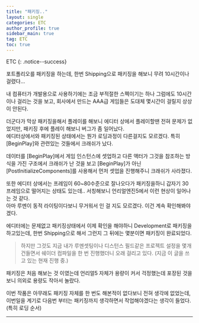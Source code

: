 ```yaml
---
title: "패키징.."
layout: single
categories: ETC
author_profile: true
sidebar_main: true
tag: ETC
toc: true
---
```



ETC
{: .notice--success}


포트폴리오를 패키징을 하는데, 한번 Shipping으로 패키징을 해보니 무려 10시간이나 걸렸다...  

내 컴퓨터가 개발용으로 사용하기에는 조금 부적절한 스펙이기는 하나 그럼에도 10시간이나 걸리는 것을 보고, 회사에서 만드는 AAA급 게임들은 도대체 몇시간이 걸릴지 상상이 안된다.  

더군다가 막상 패키징을해서 플레이를 해보니 에디터 상에서 플레이할땐 전혀 문제가 없었지만, 패키징 후에 플레이 해보니 버그가 좀 일어났다.   
에디터상에서와 패키징된 상태에서는 뭔가 로딩과정이 다른걸지도 모르겠다. 특히 [BeginPlay]와 관련있는 것들에서 크래쉬가 났다.   

데이터를 [BeginPlay]에서 게임 인스턴스에 셋업하고 다른 액터가 그것을 참조하는 방식을 가진 구조에서 크래쉬가 난 것을 보고 [BeginPlay]가 아닌 [PostInitializeComponents]를 사용해서 먼저 셋업을 진행해주니 크래쉬가 사라졌다.

또한 에디터 상에서는 프레임이 60~80수준으로 잘나오다가 패키징을하니 갑자기 30프레임으로 떨어지는 상태도 있는데.. 서칭해보니 언리얼엔진5에서 이런 현상이 일어나는 것 같다.    
아마 루멘이 동적 라이팅이다보니 무거워서 인 걸 지도 모르겠다. 이건 계속 확인해봐야겠다.

에디터에는 문제없고 패키징상태에서 이제 확인을 해야하니 Development로 패키징을 하고있는데, 한번 Shipping으로 해서 그런지 그 뒤에는 몇분이면 패키징이 완료되었다.  

> 하지만 그것도 지금 내가 루멘셋팅이나 디스턴스 필드같은 프로젝트 설정을 몇개 건들면서 쉐이더 컴파일을 한 번 진행했더니 오래 걸리고 있다. (지금 이 글을 쓰고 있는 현재 진행 중.)  

패키징은 처음 해보는 것 이였는데 언리얼5 자체가 용량이 커서 걱정했는데 포장된 것을 보니 의외로 용량도 작아서 놀랐다.

이번 작품은 아무래도 패키징 자체를 한 번도 해본적이 없다보니 전혀 생각에 없었는데, 이번일을 계기로 다음번 부터는 패키징까지 생각하면서 작업해야겠다는 생각이 들었다. (특히 로딩 순서)


***
